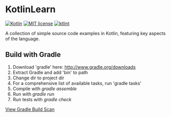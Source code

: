 # KotlinLearn

[![Kotlin](https://img.shields.io/badge/Kotlin-v2.0.10-green)](https://kotlinlang.org/)
[![MIT license](http://img.shields.io/badge/license-MIT-brightgreen.svg)](http://opensource.org/licenses/MIT)
[![ktlint](https://img.shields.io/badge/code%20style-%E2%9D%A4-FF4081.svg)](https://ktlint.github.io/)

A collection of simple source code examples in Kotlin, featuring key aspects of the language.

## Build with Gradle

1. Download 'gradle' here: http://www.gradle.org/downloads
2. Extract Gradle and add 'bin\' to path
3. Change dir to project dir
4. For a comprehensive list of available tasks, run 'gradle tasks'
5. Compile with _gradle assemble_
6. Run with _gradle run_
7. Run tests with _gradle check_

[View Gradle Build Scan](https://scans.gradle.com/s/zrtslterzwpzg/)





